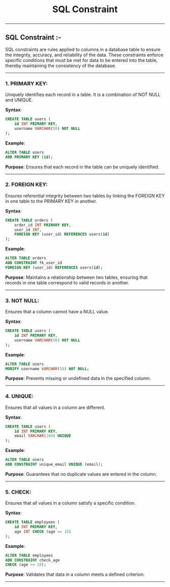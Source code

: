 # <p align="center">SQL Constraint</p>
<!------------------------------------------------------------->
--------------------------------------------------------------------------------------------------------------------------
## SQL Constraint :-

SQL constraints are rules applied to columns in a database table to ensure the integrity, accuracy, and reliability of the data. These constraints enforce specific conditions that must be met for data to be entered into the table, thereby maintaining the consistency of the database.

<!------------------------------------------------------------->
----------------------------------------------------------------------------------------------------------------------------------------------

### 1. PRIMARY KEY:
Uniquely identifies each record in a table. It is a combination of NOT NULL and UNIQUE.

**Syntax**:
```sql
CREATE TABLE users (
    id INT PRIMARY KEY,
    username VARCHAR(50) NOT NULL
);
```

**Example**:
```sql
ALTER TABLE users
ADD PRIMARY KEY (id);
```

**Purpose**:
Ensures that each record in the table can be uniquely identified.
 
----------------------------------------------------------------------------------------------------------------------------------------------

### 2. FOREIGN KEY:
Ensures referential integrity between two tables by linking the FOREIGN KEY in one table to the PRIMARY KEY in another.

**Syntax**:
```sql
CREATE TABLE orders (
    order_id INT PRIMARY KEY,
    user_id INT,
    FOREIGN KEY (user_id) REFERENCES users(id)
);
```

**Example**:
```sql
ALTER TABLE orders
ADD CONSTRAINT fk_user_id
FOREIGN KEY (user_id) REFERENCES users(id);
```

**Purpose**:
Maintains a relationship between two tables, ensuring that records in one table correspond to valid records in another.
 
----------------------------------------------------------------------------------------------------------------------------------------------


### 3. NOT NULL:
Ensures that a column cannot have a NULL value.

**Syntax**:
```sql
CREATE TABLE users (
    id INT PRIMARY KEY,
    username VARCHAR(50) NOT NULL
);
```

**Example**:
```sql
ALTER TABLE users
MODIFY username VARCHAR(50) NOT NULL;
```

**Purpose**:
 Prevents missing or undefined data in the specified column.
 
----------------------------------------------------------------------------------------------------------------------------------------------


### 4. UNIQUE:
Ensures that all values in a column are different.

**Syntax**:
```sql
CREATE TABLE users (
    id INT PRIMARY KEY,
    email VARCHAR(100) UNIQUE
);
```

**Example**:
```sql
ALTER TABLE users
ADD CONSTRAINT unique_email UNIQUE (email);
```

**Purpose**:
 Guarantees that no duplicate values are entered in the column.
 
----------------------------------------------------------------------------------------------------------------------------------------------


### 5. CHECK:
Ensures that all values in a column satisfy a specific condition.

**Syntax**:
```sql
CREATE TABLE employees (
    id INT PRIMARY KEY,
    age INT CHECK (age >= 18)
);
```

**Example**:
```sql
ALTER TABLE employees
ADD CONSTRAINT check_age
CHECK (age >= 18);
```

**Purpose**:
 Validates that data in a column meets a defined criterion.
 
----------------------------------------------------------------------------------------------------------------------------------------------

